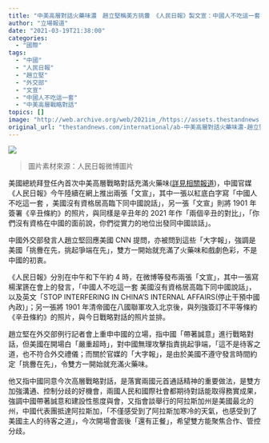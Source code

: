 ```yaml
---
title: "中美高層對話火藥味濃　趙立堅稱美方挑釁　《人民日報》製文宣：中國人不吃這一套"
author: "立場報道"
date: "2021-03-19T21:38:00"
categories:
  - "國際"
tags:
  - "中國"
  - "人民日報"
  - "趙立堅"
  - "外交部"
  - "文宣"
  - "中國人不吃這一套"
  - "中美高層戰略對話"
topics: []
image: "http://web.archive.org/web/2021im_/https://assets.thestandnews.com/media/photos/20210319-1220copy_2oENh.png"
original_url: "thestandnews.com/international/ab-中美高層對話火藥味濃-趙立堅稱美方挑釁-人民日報-製文宣-中國人不吃這一套"
---
```

![](http://web.archive.org/web/2021im_/https://assets.thestandnews.com/media/photos/20210319-1220copy_2oENh.png)
> 圖片素材來源：人民日報微博圖片

美國總統拜登任內首次中美高層戰略對話充滿火藥味([詳見相關報道](../../international/%E4%B8%AD%E7%BE%8E%E5%B1%95%E9%96%8B%E9%98%BF%E6%8B%89%E6%96%AF%E5%8A%A0%E6%9C%83%E8%AB%87-%E9%96%8B%E5%A0%B4%E7%BD%95%E6%9C%89%E4%BA%92%E6%89%B9-%E4%B8%AD%E6%96%B9-%E7%BE%8E%E4%BA%BA%E6%B0%91%E5%B0%8D%E6%B0%91%E4%B8%BB%E6%AC%A0%E4%BF%A1%E5%BF%83-%E4%B8%AD%E5%9C%8B%E9%A0%98%E5%B0%8E%E4%BA%BA%E7%8D%B2%E5%9C%8B%E6%B0%91%E6%94%AF%E6%8C%81/))，中國官媒《人民日報》今午陸續在網上推出兩張「文宣」，其中一張以紅底白字寫「中國人不吃這一套 ，美國沒有資格居高臨下同中國說話」，另一張「文宣」則將 1901 年簽署《辛丑條約》的照片，與同樣是辛丑年的 2021 年作「兩個辛丑的對比」，「你們沒有資格在中國的面前說，你們從實力的地位出發同中國談話」。

中國外交部發言人趙立堅回應美國 CNN 提問，亦被問到這些「大字報」，強調是美國「挑釁在先，挑起爭端在先」，雙方一開始就充滿了火藥味和戲劇色彩，不是中國的初衷。

《人民日報》分別在中午和下午約 4 時，在微博等發布兩張「文宣」，其中一張寫楊潔篪在會上的發言，「中國人不吃這一套 美國沒有資格居高臨下同中國說話」，以及英文「STOP INTERFERING IN CHINA’S INTERNAL AFFAIRS(停止干預中國內政)」；另一張將 1901 年清帝國在八國聯軍攻入北京後，與列強簽訂不平等條約《辛丑條約》的照片，與今日戰略對話的照片並排。

趙立堅在外交部例行記者會上重申中國的立場，指中國「帶著誠意」進行戰略對話，但美國在開場白「嚴重超時」，對中國無理攻擊指責挑起爭端，「這不是待客之道，也不符合外交禮儀；而關於官媒的「大字報」，是由於美國不遵守發言時間約定「挑釁在先」，令雙方一開始就充滿火藥味。

他又指中國同意今次高層戰略對話，是落實兩國元首通話精神的重要做法，是雙方加強溝通、控制分歧的好機會，兩國人民和國際社會都期待對話能取得務實成果，強調中國帶著誠意和建設性態度與會，又指會談舉行的阿拉斯加州是美國最北的州，中國代表團抵達阿拉斯加，「不僅感受到了阿拉斯加寒冷的天氣，也感受到了美國主人的待客之道」，今次開場會面後「還有正餐」，希望雙方能聚焦合作、管控分歧。